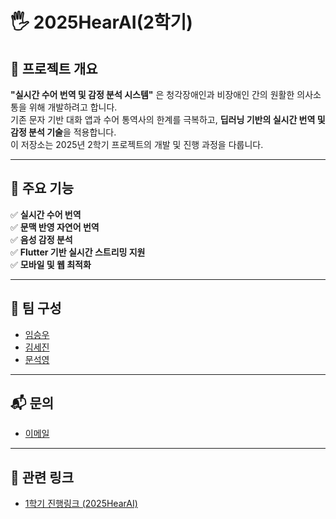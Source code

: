 # 🖐️ 2025HearAI(2학기)

## 🌟 프로젝트 개요
**"실시간 수어 번역 및 감정 분석 시스템"** 은 청각장애인과 비장애인 간의 원활한 의사소통을 위해 개발하려고 합니다.  
기존 문자 기반 대화 앱과 수어 통역사의 한계를 극복하고, **딥러닝 기반의 실시간 번역 및 감정 분석 기술**을 적용합니다.  
이 저장소는 2025년 2학기 프로젝트의 개발 및 진행 과정을 다룹니다.

---

## 🚀 주요 기능 <br>
✅ **실시간 수어 번역**  <br>
✅ **문맥 반영 자연어 번역** <br>
✅ **음성 감정 분석**  <br>
✅ **Flutter 기반 실시간 스트리밍 지원**  <br>
✅ **모바일 및 웹 최적화** <br>

---

## 👥 팀 구성
- [임승우](https://github.com/WooSeung00)
- [김세진](https://github.com/segenie)
- [문석영](https://github.com/anstjrdud)

---

## 📬 문의
- [이메일](mailto:dlatmddn5584@naver.com)

---

## 🔗 관련 링크
- [1학기 진행링크 (2025HearAI)](https://github.com/2025HearAI)
